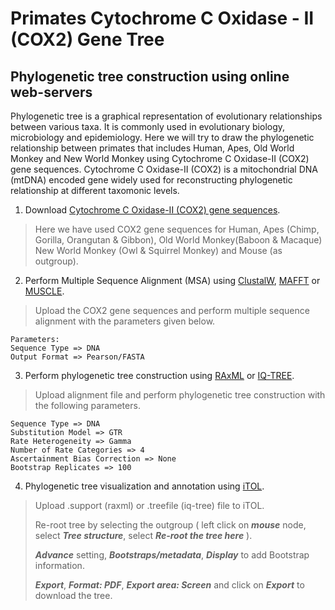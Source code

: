 # Primates Cytochrome C Oxidase - II (COX2) Gene Tree
## Phylogenetic tree construction using online web-servers
Phylogenetic tree is a graphical representation of evolutionary relationships between various taxa. It is commonly used in evolutionary biology, microbiology and epidemiology. Here we will try to draw the phylogenetic relationship between primates that includes Human, Apes, Old World Monkey and New World Monkey using Cytochrome C Oxidase-II (COX2) gene sequences. Cytochrome C Oxidase-II (COX2) is a mitochondrial DNA (mtDNA) encoded gene widely used for reconstructing phylogenetic relationship at different taxomonic levels. 

1. Download [Cytochrome C Oxidase-II (COX2) gene sequences](https://github.com/rajanbit/Archive/blob/main/PIPELINES/data/primates_tree.fasta).

> Here we have used COX2 gene sequences for Human, Apes (Chimp, Gorilla, Orangutan & Gibbon), Old World Monkey(Baboon & Macaque) New World Monkey (Owl & Squirrel Monkey) and Mouse (as outgroup).
2. Perform Multiple Sequence Alignment (MSA) using [ClustalW](https://www.ebi.ac.uk/Tools/msa/clustalo), [MAFFT](https://www.ebi.ac.uk/Tools/msa/mafft) or [MUSCLE](https://www.ebi.ac.uk/Tools/msa/muscle).
> Upload the COX2 gene sequences and perform multiple sequence alignment with the parameters given below.
``` 
Parameters:
Sequence Type => DNA
Output Format => Pearson/FASTA
```
3. Perform phylogenetic tree construction using [RAxML](https://raxml-ng.vital-it.ch/) or [IQ-TREE](http://iqtree.cibiv.univie.ac.at/).
> Upload alignment file and perform phylogenetic tree construction with the following parameters.
```
Sequence Type => DNA
Substitution Model => GTR
Rate Heterogeneity => Gamma
Number of Rate Categories => 4
Ascertainment Bias Correction => None
Bootstrap Replicates => 100
```
4. Phylogenetic tree visualization and annotation using [iTOL](https://itol.embl.de/).
> Upload .support (raxml) or .treefile (iq-tree) file to iTOL.
> 
> Re-root tree by selecting the outgroup ( left click on ***mouse*** node, select ***Tree structure***, select ***Re-root the tree here*** ).
>
> ***Advance*** setting, ***Bootstraps/metadata***, ***Display*** to add Bootstrap information.
> 
> ***Export***, ***Format: PDF***, ***Export area: Screen*** and click on ***Export*** to download the tree.
